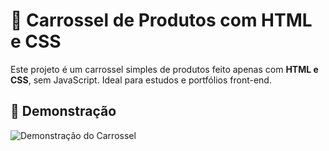 # 🛒 Carrossel de Produtos com HTML e CSS

Este projeto é um carrossel simples de produtos feito apenas com **HTML e CSS**, sem JavaScript. Ideal para estudos e portfólios front-end.

## 🎥 Demonstração

![Demonstração do Carrossel](![carrossel](https://github.com/user-attachments/assets/d32df862-d9e3-4989-b035-b87cb058d11c)
)
